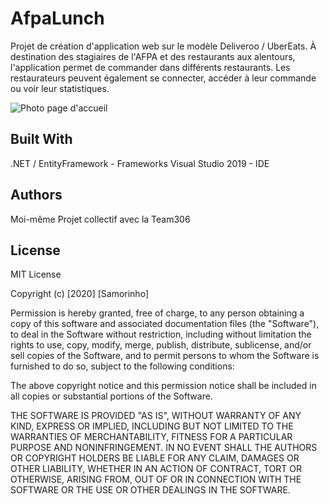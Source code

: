 # AfpaLunch

Projet de création d'application web sur le modèle Deliveroo / UberEats.
À destination des stagiaires de l'AFPA et des restaurants aux alentours, l'application permet de commander dans différents restaurants. Les restaurateurs peuvent également se connecter, accéder à leur commande ou voir leur statistiques.

![Photo page d'accueil](https://ibb.co/Zh1mmHs)

## Built With
.NET / EntityFramework - Frameworks
Visual Studio 2019 - IDE

## Authors
Moi-même
Projet collectif avec la Team306

## License
MIT License

Copyright (c) [2020] [Samorinho]

Permission is hereby granted, free of charge, to any person obtaining a copy
of this software and associated documentation files (the "Software"), to deal
in the Software without restriction, including without limitation the rights
to use, copy, modify, merge, publish, distribute, sublicense, and/or sell
copies of the Software, and to permit persons to whom the Software is
furnished to do so, subject to the following conditions:

The above copyright notice and this permission notice shall be included in all
copies or substantial portions of the Software.

THE SOFTWARE IS PROVIDED "AS IS", WITHOUT WARRANTY OF ANY KIND, EXPRESS OR
IMPLIED, INCLUDING BUT NOT LIMITED TO THE WARRANTIES OF MERCHANTABILITY,
FITNESS FOR A PARTICULAR PURPOSE AND NONINFRINGEMENT. IN NO EVENT SHALL THE
AUTHORS OR COPYRIGHT HOLDERS BE LIABLE FOR ANY CLAIM, DAMAGES OR OTHER
LIABILITY, WHETHER IN AN ACTION OF CONTRACT, TORT OR OTHERWISE, ARISING FROM,
OUT OF OR IN CONNECTION WITH THE SOFTWARE OR THE USE OR OTHER DEALINGS IN THE
SOFTWARE.
